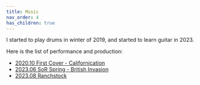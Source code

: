 ```yaml
---
title: Music
nav_order: 4
has_children: true
---
```


I started to play drums in winter of 2019, and started to learn guitar in 2023. 

Here is the list of performance and production:
- [2020.10 First Cover - Californication](https://www.youtube.com/watch?v=AH89820FnbA)
- [2023.06 SoR Spring - British Invasion](https://www.youtube.com/playlist?list=PLaWIuNBfK2_rigL00Noehoyb-4B69VnJu)
- [2023.08 Ranchstock](https://www.youtube.com/watc?v=cmTgMr1Tl48&feature=youtu.be)
